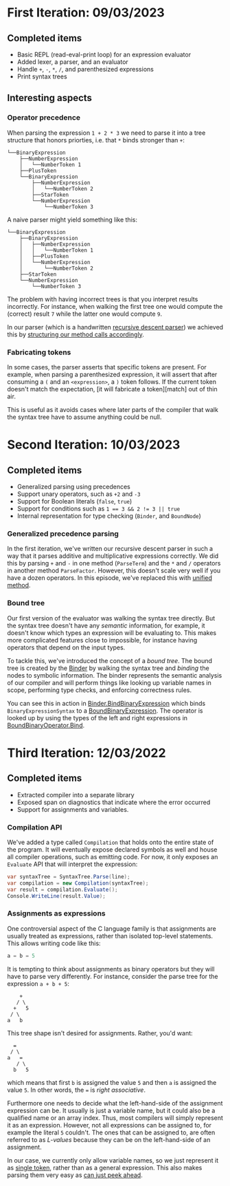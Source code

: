 # First Iteration: 09/03/2023

## Completed items

* Basic REPL (read-eval-print loop) for an expression evaluator
* Added lexer, a parser, and an evaluator
* Handle `+`, `-`, `*`, `/`, and parenthesized expressions
* Print syntax trees

## Interesting aspects

### Operator precedence

When parsing the expression `1 + 2 * 3` we need to parse it into a tree
structure that honors priorties, i.e. that `*` binds stronger than `+`:

```
└──BinaryExpression
    ├──NumberExpression
    │   └──NumberToken 1
    ├──PlusToken
    └──BinaryExpression
        ├──NumberExpression
        │   └──NumberToken 2
        ├──StarToken
        └──NumberExpression
            └──NumberToken 3
```

A naive parser might yield something like this:

```
└──BinaryExpression
    ├──BinaryExpression
    │   ├──NumberExpression
    │   │   └──NumberToken 1
    │   ├──PlusToken
    │   └──NumberExpression
    │       └──NumberToken 2
    ├──StarToken
    └──NumberExpression
        └──NumberToken 3
```

The problem with having incorrect trees is that you interpret results
incorrectly. For instance, when walking the first tree one would compute the
(correct) result `7` while the latter one would compute `9`.

In our parser (which is a handwritten [recursive descent parser][rdp]) we
achieved this by [structuring our method calls accordingly][parsing].

[rdp]: https://en.wikipedia.org/wiki/Recursive_descent_parser
[parsing]: https://github.com/Cyrus-0101/syron/blob/lexer-and-parser/sc/CodeAnalysis/Parser.cs

### Fabricating tokens

In some cases, the parser asserts that specific tokens are present. For example,
when parsing a parenthesized expression, it will assert that after consuming a
`(` and an `<expression>`, a `)` token follows. If the current token doesn't match
the expectation, [it will fabricate a token][match] out of thin air.

This is useful as it avoids cases where later parts of the compiler that walk
the syntax tree have to assume anything could be null.

# Second Iteration: 10/03/2023
## Completed items

* Generalized parsing using precedences
* Support unary operators, such as `+2` and `-3`
* Support for Boolean literals (`false`, `true`)
* Support for conditions such as `1 == 3 && 2 != 3 || true` 
* Internal representation for type checking (`Binder`, and `BoundNode`)

### Generalized precedence parsing

In the first iteration, we've written our recursive descent
parser in such a way that it parses additive and multiplicative expressions
correctly. We did this by parsing `+` and `-` in one method (`ParseTerm`) and
the `*` and `/` operators in another method `ParseFactor`. However, this doesn't
scale very well if you have a dozen operators. In this episode, we've replaced
this with [unified method][precedence-parsing].

[precedence-parsing]: https://github.com/Cyrus-0101/syron/blob/3eba244062e27d472750535b2847679ac19bcf36/sc/CodeAnalysis/Syntax/Parser.cs#L69-L96

### Bound tree

Our first version of the evaluator was walking the syntax tree directly. But the
syntax tree doesn't have any *semantic* information, for example, it doesn't
know which types an expression will be evaluating to. This makes more
complicated features close to impossible, for instance having operators that
depend on the input types.

To tackle this, we've introduced the concept of a *bound tree*. The bound tree
is created by the [Binder][binder] by walking the syntax tree and *binding* the
nodes to symbolic information. The binder represents the semantic analysis of
our compiler and will perform things like looking up variable names in scope,
performing type checks, and enforcing correctness rules.

You can see this in action in [Binder.BindBinaryExpression][bind-binary] which
binds `BinaryExpressionSyntax` to a [BoundBinaryExpression][bound-binary]. The
operator is looked up by using the types of the left and right expressions in
[BoundBinaryOperator.Bind][bind-binary-op].

[binder]: https://github.com/terrajobst/Syron/blob/9fa4ecb5347575cd5699afb659074c76f3f2e0fa/mc/CodeAnalysis/Binding/Binder.cs
[bind-binary]: https://github.com/Cyrus-0101/syron/blob/3eba244062e27d472750535b2847679ac19bcf36/sc/CodeAnalysis/Binding/Binder.cs#L48-L60
[bound-binary]: https://github.com/Cyrus-0101/syron/blob/3eba244062e27d472750535b2847679ac19bcf36/sc/CodeAnalysis/Binding/BoundBinaryExpression.cs#L5-L18
[bind-binary-op]: https://github.com/Cyrus-0101/syron/blob/3eba244062e27d472750535b2847679ac19bcf36/sc/CodeAnalysis/Binding/BoundBinaryOperator.cs#L50-L59


# Third Iteration: 12/03/2022
## Completed items

* Extracted compiler into a separate library
* Exposed span on diagnostics that indicate where the error occurred
* Support for assignments and variables.

### Compilation API

We've added a type called `Compilation` that holds onto the entire state of the
program. It will eventually expose declared symbols as well and house all
compiler operations, such as emitting code. For now, it only exposes an
`Evaluate` API that will interpret the expression:

```C#
var syntaxTree = SyntaxTree.Parse(line);
var compilation = new Compilation(syntaxTree);
var result = compilation.Evaluate();
Console.WriteLine(result.Value);
```

### Assignments as expressions

One controversial aspect of the C language family is that assignments are
usually treated as expressions, rather than isolated top-level statements. This
allows writing code like this:

```C#
a = b = 5
```

It is tempting to think about assignments as binary operators but they will have
to parse very differently. For instance, consider the parse tree for the
expression `a + b + 5`:

```
    +
   / \
  +   5
 / \
a   b
```

This tree shape isn't desired for assignments. Rather, you'd want:

```
  =
 / \
a   =
   / \
  b   5
```

which means that first `b` is assigned the value `5` and then `a` is assigned
the value `5`. In other words, the `=` is *right associative*.

Furthermore one needs to decide what the left-hand-side of the assignment
expression can be. It usually is just a variable name, but it could also be a
qualified name or an array index. Thus, most compilers will simply represent it
as an expression. However, not all expressions can be assigned to, for example
the literal `5` couldn't. The ones that can be assigned to, are often referred
to as *L-values* because they can be on the left-hand-side of an assignment.

In our case, we currently only allow variable names, so we just represent it as
[single token][token], rather than as a general expression. This also makes
parsing them very easy as [can just peek ahead][peek].

[token]: https://github.com/Cyrus-0101/syron/blob/2f622fb3836db774f5998e350cc3f9345ffd9973/Syron/CodeAnalysis/Syntax/AssignmentExpressionSyntax.cs#L15
[peek]: https://github.com/Cyrus-0101/syron/blob/2f622fb3836db774f5998e350cc3f9345ffd9973/Syron/CodeAnalysis/Syntax/Parser.cs#L74-L86
